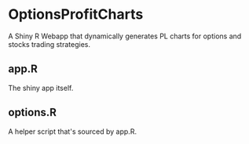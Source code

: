 # OptionsProfitCharts
A Shiny R Webapp that dynamically generates PL charts for options and stocks trading strategies.

## app.R
The shiny app itself.

## options.R
A helper script that's sourced by app.R.
